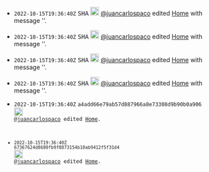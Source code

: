 
- <code>2022-10-15T19:36:40Z</code>	<kbd title='9bf74b9678a65a777e4d89846489b07b236f5aa6'>SHA</kbd>	<img src='https://avatars.githubusercontent.com/u/1189414?v=4' width=20 height=20 /> [@juancarlospaco](https://github.com/juancarlospaco 'juancarlospaco') edited [Home](https://github.com/juancarlospaco/cpython/wiki/Home 'Home') with message ''.

- <code>2022-10-15T19:36:40Z</code>	<kbd title='c99d90ffbdbc51394586e6bd133928988822ef63'>SHA</kbd>	<img src='https://avatars.githubusercontent.com/u/1189414?v=4' width=20 height=20 /> [@juancarlospaco](https://github.com/juancarlospaco 'juancarlospaco') edited [Home](https://github.com/juancarlospaco/cpython/wiki/Home 'Home') with message ''.

- <code>2022-10-15T19:36:40Z</code>	<kbd title='0feff35c89c1122d79176a6a41588bbbb48466e3'>SHA</kbd>	<img src='https://avatars.githubusercontent.com/u/1189414?v=4' width=20 height=20 /> [@juancarlospaco](https://github.com/juancarlospaco 'juancarlospaco') edited [Home](https://github.com/juancarlospaco/cpython/wiki/Home 'Home') with message ''.
- <code>2022-10-15T19:36:40Z</code>	<kbd title='d3a77be644deda118c672b62e288dae97e8bd6e8'>SHA</kbd>	<img src='https://avatars.githubusercontent.com/u/1189414?v=4' width=20 height=20 /> [@juancarlospaco](https://github.com/juancarlospaco 'juancarlospaco') edited [Home](https://github.com/juancarlospaco/cpython/wiki/Home 'Home') with message ''.
- <code>2022-10-15T19:36:40Z</code>	<code>a4add66e79ab57d887966a8e73308d9b90b0a906</frtgggggggggggggggggtcode>	<img src='https://avatars.githubusercontent.com/u/1189414?v=4' width=20 height=20 /> [@juancarlospaco](https://github.com/juancarlospaco 'juancarlospaco') edited [Home](https://github.com/juancarlospaco/cpython/wiki/Home 'Home').
- <code>2022-10-15T19:36:40Z</code>	<code>67367624d8680fb9f8873154b10ab9412f5f31d4</code>	<img src='https://avatars.githubusercontent.com/u/1189414?v=4' width=20 height=20 /> [@juancarlospaco](https://github.com/juancarlospaco 'juancarlospaco') edited [Home](https://github.com/juancarlospaco/cpython/wiki/Home 'Home').
